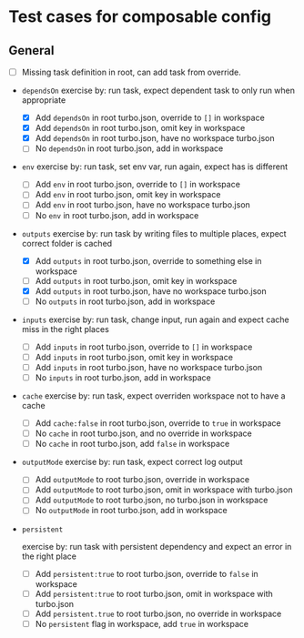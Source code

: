 # Test cases for composable config

## General

- [ ] Missing task definition in root, can add task from override.

- `dependsOn`
  exercise by: run task, expect dependent task to only run when appropriate

  - [x] Add `dependsOn` in root turbo.json, override to `[]` in workspace
  - [x] Add `dependsOn` in root turbo.json, omit key in workspace
  - [x] Add `dependsOn` in root turbo.json, have no workspace turbo.json
  - [ ] No `dependsOn` in root turbo.json, add in workspace

- `env`
  exercise by: run task, set env var, run again, expect has is different

  - [ ] Add `env` in root turbo.json, override to `[]` in workspace
  - [ ] Add `env` in root turbo.json, omit key in workspace
  - [ ] Add `env` in root turbo.json, have no workspace turbo.json
  - [ ] No `env` in root turbo.json, add in workspace

- `outputs`
  exercise by: run task by writing files to multiple places, expect correct folder is cached

  - [x] Add `outputs` in root turbo.json, override to something else in workspace
  - [ ] Add `outputs` in root turbo.json, omit key in workspace
  - [x] Add `outputs` in root turbo.json, have no workspace turbo.json
  - [ ] No `outputs` in root turbo.json, add in workspace

- `inputs`
  exercise by: run task, change input, run again and expect cache miss in the right places

  - [ ] Add `inputs` in root turbo.json, override to `[]` in workspace
  - [ ] Add `inputs` in root turbo.json, omit key in workspace
  - [ ] Add `inputs` in root turbo.json, have no workspace turbo.json
  - [ ] No `inputs` in root turbo.json, add in workspace

- `cache`
  exercise by: run task, expect overriden workspace not to have a cache

  - [ ] Add `cache:false` in root turbo.json, override to `true` in workspace
  - [ ] No `cache` in root turbo.json, and no override in workspace
  - [ ] No `cache` in root turbo.json, add `false` in workspace

- `outputMode`
  exercise by: run task, expect correct log output

  - [ ] Add `outputMode` to root turbo.json, override in workspace
  - [ ] Add `outputMode` to root turbo.json, omit in workspace with turbo.json
  - [ ] Add `outputMode` to root turbo.json, no turbo.json in workspace
  - [ ] No `outputMode` in root turbo.json, add in workspace

- `persistent`

  exercise by: run task with persistent dependency and expect an error in the right place

  - [ ] Add `persistent:true` to root turbo.json, override to `false` in workspace
  - [ ] Add `persistent:true` to root turbo.json, omit in workspace with turbo.json
  - [ ] Add `persistent.true` to root turbo.json, no override in workspace
  - [ ] No `persistent` flag in workspace, add `true` in workspace
